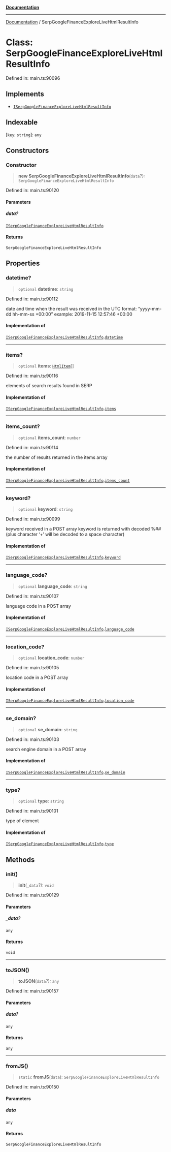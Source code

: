 [**Documentation**](../README.md)

***

[Documentation](../README.md) / SerpGoogleFinanceExploreLiveHtmlResultInfo

# Class: SerpGoogleFinanceExploreLiveHtmlResultInfo

Defined in: main.ts:90096

## Implements

- [`ISerpGoogleFinanceExploreLiveHtmlResultInfo`](../interfaces/ISerpGoogleFinanceExploreLiveHtmlResultInfo.md)

## Indexable

\[`key`: `string`\]: `any`

## Constructors

### Constructor

> **new SerpGoogleFinanceExploreLiveHtmlResultInfo**(`data`?): `SerpGoogleFinanceExploreLiveHtmlResultInfo`

Defined in: main.ts:90120

#### Parameters

##### data?

[`ISerpGoogleFinanceExploreLiveHtmlResultInfo`](../interfaces/ISerpGoogleFinanceExploreLiveHtmlResultInfo.md)

#### Returns

`SerpGoogleFinanceExploreLiveHtmlResultInfo`

## Properties

### datetime?

> `optional` **datetime**: `string`

Defined in: main.ts:90112

date and time when the result was received
in the UTC format: “yyyy-mm-dd hh-mm-ss +00:00”
example:
2019-11-15 12:57:46 +00:00

#### Implementation of

[`ISerpGoogleFinanceExploreLiveHtmlResultInfo`](../interfaces/ISerpGoogleFinanceExploreLiveHtmlResultInfo.md).[`datetime`](../interfaces/ISerpGoogleFinanceExploreLiveHtmlResultInfo.md#datetime)

***

### items?

> `optional` **items**: [`HtmlItem`](HtmlItem.md)[]

Defined in: main.ts:90116

elements of search results found in SERP

#### Implementation of

[`ISerpGoogleFinanceExploreLiveHtmlResultInfo`](../interfaces/ISerpGoogleFinanceExploreLiveHtmlResultInfo.md).[`items`](../interfaces/ISerpGoogleFinanceExploreLiveHtmlResultInfo.md#items)

***

### items\_count?

> `optional` **items\_count**: `number`

Defined in: main.ts:90114

the number of results returned in the items array

#### Implementation of

[`ISerpGoogleFinanceExploreLiveHtmlResultInfo`](../interfaces/ISerpGoogleFinanceExploreLiveHtmlResultInfo.md).[`items_count`](../interfaces/ISerpGoogleFinanceExploreLiveHtmlResultInfo.md#items_count)

***

### keyword?

> `optional` **keyword**: `string`

Defined in: main.ts:90099

keyword received in a POST array
keyword is returned with decoded %## (plus character ‘+’ will be decoded to a space character)

#### Implementation of

[`ISerpGoogleFinanceExploreLiveHtmlResultInfo`](../interfaces/ISerpGoogleFinanceExploreLiveHtmlResultInfo.md).[`keyword`](../interfaces/ISerpGoogleFinanceExploreLiveHtmlResultInfo.md#keyword)

***

### language\_code?

> `optional` **language\_code**: `string`

Defined in: main.ts:90107

language code in a POST array

#### Implementation of

[`ISerpGoogleFinanceExploreLiveHtmlResultInfo`](../interfaces/ISerpGoogleFinanceExploreLiveHtmlResultInfo.md).[`language_code`](../interfaces/ISerpGoogleFinanceExploreLiveHtmlResultInfo.md#language_code)

***

### location\_code?

> `optional` **location\_code**: `number`

Defined in: main.ts:90105

location code in a POST array

#### Implementation of

[`ISerpGoogleFinanceExploreLiveHtmlResultInfo`](../interfaces/ISerpGoogleFinanceExploreLiveHtmlResultInfo.md).[`location_code`](../interfaces/ISerpGoogleFinanceExploreLiveHtmlResultInfo.md#location_code)

***

### se\_domain?

> `optional` **se\_domain**: `string`

Defined in: main.ts:90103

search engine domain in a POST array

#### Implementation of

[`ISerpGoogleFinanceExploreLiveHtmlResultInfo`](../interfaces/ISerpGoogleFinanceExploreLiveHtmlResultInfo.md).[`se_domain`](../interfaces/ISerpGoogleFinanceExploreLiveHtmlResultInfo.md#se_domain)

***

### type?

> `optional` **type**: `string`

Defined in: main.ts:90101

type of element

#### Implementation of

[`ISerpGoogleFinanceExploreLiveHtmlResultInfo`](../interfaces/ISerpGoogleFinanceExploreLiveHtmlResultInfo.md).[`type`](../interfaces/ISerpGoogleFinanceExploreLiveHtmlResultInfo.md#type)

## Methods

### init()

> **init**(`_data`?): `void`

Defined in: main.ts:90129

#### Parameters

##### \_data?

`any`

#### Returns

`void`

***

### toJSON()

> **toJSON**(`data`?): `any`

Defined in: main.ts:90157

#### Parameters

##### data?

`any`

#### Returns

`any`

***

### fromJS()

> `static` **fromJS**(`data`): `SerpGoogleFinanceExploreLiveHtmlResultInfo`

Defined in: main.ts:90150

#### Parameters

##### data

`any`

#### Returns

`SerpGoogleFinanceExploreLiveHtmlResultInfo`
